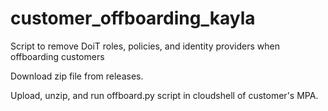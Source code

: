 # customer_offboarding_kayla
Script to remove DoiT roles, policies, and identity providers when offboarding customers

Download zip file from releases.

Upload, unzip, and run offboard.py script in cloudshell of customer's MPA.
